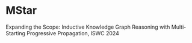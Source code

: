 # MStar
Expanding the Scope: Inductive Knowledge Graph Reasoning with Multi-Starting Progressive Propagation, ISWC 2024
